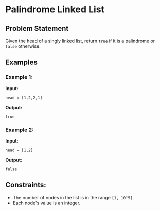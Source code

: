 # Palindrome Linked List

## Problem Statement
Given the head of a singly linked list, return `true` if it is a palindrome or `false` otherwise.

## Examples

### Example 1:
**Input:**
```
head = [1,2,2,1]
```
**Output:**
```
true
```

### Example 2:
**Input:**
```
head = [1,2]
```
**Output:**
```
false
```

## Constraints:
- The number of nodes in the list is in the range `[1, 10^5]`.
- Each node's value is an integer.